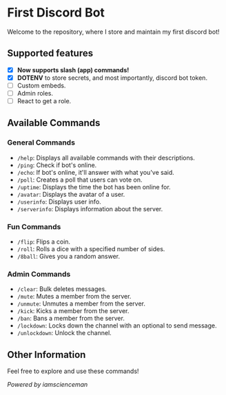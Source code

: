 # First Discord Bot
Welcome to the repository, where I store and maintain my first discord bot\!

## Supported features
- [x] **Now supports slash (app) commands\!**
- [x] **DOTENV** to store secrets, and most importantly, discord bot token.
- [ ] Custom embeds.
- [ ] Admin roles.
- [ ] React to get a role.

## Available Commands

### General Commands
- `/help`: Displays all available commands with their descriptions.
- `/ping`: Check if bot's online.
- `/echo`: If bot's online, it'll answer with what you've said.
- `/poll`: Creates a poll that users can vote on.
- `/uptime`: Displays the time the bot has been online for.
- `/avatar`: Displays the avatar of a user.
- `/userinfo`: Displays user info.
- `/serverinfo`: Displays information about the server.

### Fun Commands
- `/flip`: Flips a coin.
- `/roll`: Rolls a dice with a specified number of sides.
- `/8ball`: Gives you a random answer.

### Admin Commands
- `/clear`: Bulk deletes messages.
- `/mute`: Mutes a member from the server.
- `/unmute`: Unmutes a member from the server.
- `/kick`: Kicks a member from the server.
- `/ban`: Bans a member from the server.
- `/lockdown`: Locks down the channel with an optional to send message.
- `/unlockdown`: Unlock the channel.

## Other Information
Feel free to explore and use these commands\!

*Powered by iamscienceman*
